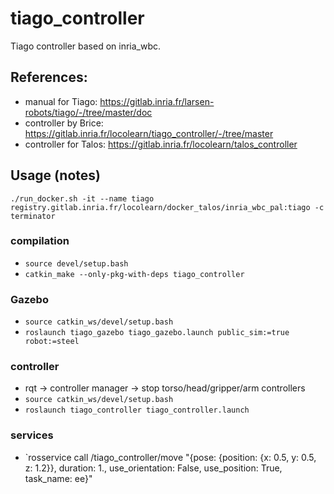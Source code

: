 # tiago_controller

Tiago controller based on inria_wbc.

## References:
- manual for Tiago: https://gitlab.inria.fr/larsen-robots/tiago/-/tree/master/doc
- controller by Brice: https://gitlab.inria.fr/locolearn/tiago_controller/-/tree/master 
- controller for Talos: https://gitlab.inria.fr/locolearn/talos_controller 

## Usage (notes)

`./run_docker.sh -it --name tiago registry.gitlab.inria.fr/locolearn/docker_talos/inria_wbc_pal:tiago -c terminator` 

### compilation
- `source devel/setup.bash` 
- `catkin_make --only-pkg-with-deps tiago_controller` 

### Gazebo
- `source catkin_ws/devel/setup.bash`
- `roslaunch tiago_gazebo tiago_gazebo.launch public_sim:=true robot:=steel` 

### controller
- rqt -> controller manager -> stop torso/head/gripper/arm controllers
- `source catkin_ws/devel/setup.bash` 
- `roslaunch tiago_controller tiago_controller.launch`


### services
- `rosservice call /tiago_controller/move  "{pose: {position: {x: 0.5, y: 0.5, z: 1.2}}, duration: 1., use_orientation: False, use_position: True, task_name: ee}" 

